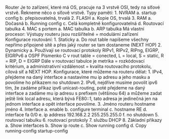 Router
Je to zařízení, které má OS, pracuje na 3 vrstvě OSI, tedy na síťové vrstvě.
Řekneme něco o síťově vrstvě.
Typy pamětí:
    1. NVRAM 
        a. startup config
        b. přepisovatelná, trvalá
    2. FLASH
        a. Kopie OS, trvalá
    3. RAM
        a. Dočasná
        b. Running config
        c. Celá kompletně konfigurovatelná
        d. Routovací tabulka
    4. MAC s portem
        a. MAC tabulka
        b. ARP tabulka
Má vlastní procesor:
Výstupy routeru jsou rozšiřitelné = modulární zařízení
Konfigurace routování:
    1. Staticky
        a. Do rout table napíšeme všechny nepřímo připojené sítě a přes jaký router se tam dostaneme (NEXT HOP)
    2. Dynamicky
        a. Používají se routovací protokoly RIPv1, RIPv2, RIPng, EIGRP, EIGRPv6 a OSPF 
Písmenko C v rout table = conected, L = local, S = static, R = RIP, D = EIGRP
Dále v routovací tabulce je metrika = rozkódovací kritérium, a administrativní vzdálenost = kvalita routovacího protokolu, cílová síť a NEXT HOP.
Konfigurace, které můžeme na routeru dělat:
    1. IPv4, přejdeme na daný interface a nastavíme mu ip adresu a jeho masku a povolíme ho příkazem no shutdown
    2. IPv6, nejdříve musíme povolit ipv6 tím, že zadáme příkaz ipv6 unicast-routing, poté přejdeme na daný interface a zadáme mu ip adresu s prefixem (většinou 64) a můžeme zadat ještě link local adresu, která bývá FE80::1, tato adresa je jedinečná jen na jednom interface a opět interface povolíme.
    3. Jméno routeru hostname jméno
    4. Interface 
        a. enable 
        b. configure terminal 
        c. hostname RE 
        d. interface fa 0/0
        e. ip address 192.168.2.2 255.255.255.0 
        f. no shutdown
    5. routovací tabulku
    6. routovací protokoly
    7. službu DHCP
    8. Základní příkazy
        a. Show interfaces
        b. Show ip route
        c. Show running config
        d. Copy running-config startup-config
